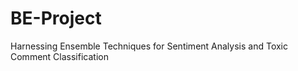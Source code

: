 # BE-Project
Harnessing Ensemble Techniques for Sentiment Analysis and Toxic Comment Classification
